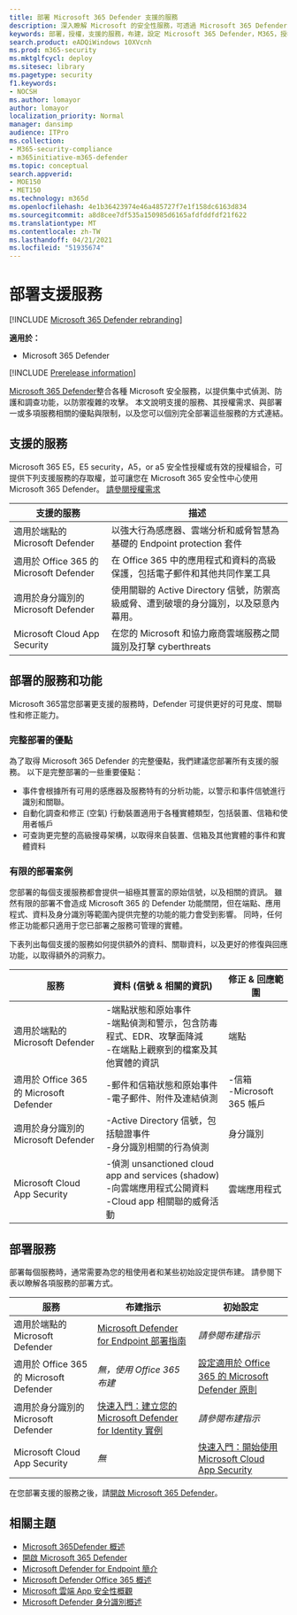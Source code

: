 ```yaml
---
title: 部署 Microsoft 365 Defender 支援的服務
description: 深入瞭解 Microsoft 的安全性服務，可透過 Microsoft 365 Defender、其授權需求和部署程式進行整合
keywords: 部署，授權，支援的服務，布建，設定 Microsoft 365 Defender，M365，授權資格，microsoft defender for Endpoint，microsoft defender for Office 365，microsoft defender for Identity，Microsoft Cloud App Security，MCAS，E5，A5，EMS
search.product: eADQiWindows 10XVcnh
ms.prod: m365-security
ms.mktglfcycl: deploy
ms.sitesec: library
ms.pagetype: security
f1.keywords:
- NOCSH
ms.author: lomayor
author: lomayor
localization_priority: Normal
manager: dansimp
audience: ITPro
ms.collection:
- M365-security-compliance
- m365initiative-m365-defender
ms.topic: conceptual
search.appverid:
- MOE150
- MET150
ms.technology: m365d
ms.openlocfilehash: 4e1b36423974e46a485727f7e1f158dc6163d834
ms.sourcegitcommit: a8d8cee7df535a150985d6165afdfddfdf21f622
ms.translationtype: MT
ms.contentlocale: zh-TW
ms.lasthandoff: 04/21/2021
ms.locfileid: "51935674"
---
```

# <a name="deploy-supported-services"></a>部署支援服務

[!INCLUDE [Microsoft 365 Defender rebranding](../includes/microsoft-defender.md)]


**適用於：**
- Microsoft 365 Defender

[!INCLUDE [Prerelease information](../includes/prerelease.md)]

[Microsoft 365 Defender](microsoft-365-defender.md)整合各種 Microsoft 安全服務，以提供集中式偵測、防護和調查功能，以防禦複雜的攻擊。 本文說明支援的服務、其授權需求、與部署一或多項服務相關的優點與限制，以及您可以個別完全部署這些服務的方式連結。

## <a name="supported-services"></a>支援的服務
Microsoft 365 E5，E5 security，A5，or a5 安全性授權或有效的授權組合，可提供下列支援服務的存取權，並可讓您在 Microsoft 365 安全性中心使用 Microsoft 365 Defender。 [請參閱授權需求](prerequisites.md#licensing-requirements)

| 支援的服務 | 描述 |
| ------ | ------ |
| 適用於端點的 Microsoft Defender | 以強大行為感應器、雲端分析和威脅智慧為基礎的 Endpoint protection 套件 |
|適用於 Office 365 的 Microsoft Defender | 在 Office 365 中的應用程式和資料的高級保護，包括電子郵件和其他共同作業工具 |
| 適用於身分識別的 Microsoft Defender | 使用關聯的 Active Directory 信號，防禦高級威脅、遭到破壞的身分識別，以及惡意內幕用。 |
| Microsoft Cloud App Security | 在您的 Microsoft 和協力廠商雲端服務之間識別及打擊 cyberthreats |

## <a name="deployed-services-and-functionality"></a>部署的服務和功能
Microsoft 365當您部署更支援的服務時，Defender 可提供更好的可見度、關聯性和修正能力。

### <a name="benefits-of-full-deployment"></a>完整部署的優點
為了取得 Microsoft 365 Defender 的完整優點，我們建議您部署所有支援的服務。 以下是完整部署的一些重要優點：
- 事件會根據所有可用的感應器及服務特有的分析功能，以警示和事件信號進行識別和關聯。
- 自動化調查和修正 (空氣) 行動裝置適用于各種實體類型，包括裝置、信箱和使用者帳戶
- 可查詢更完整的高級搜尋架構，以取得來自裝置、信箱及其他實體的事件和實體資料

### <a name="limited-deployment-scenarios"></a>有限的部署案例
您部署的每個支援服務都會提供一組極其豐富的原始信號，以及相關的資訊。 雖然有限的部署不會造成 Microsoft 365 的 Defender 功能關閉，但在端點、應用程式、資料及身分識別等範圍內提供完整的功能的能力會受到影響。 同時，任何修正功能都只適用于您已部署之服務可管理的實體。

下表列出每個支援的服務如何提供額外的資料、關聯資料，以及更好的修復與回應功能，以取得額外的洞察力。

| 服務 | 資料 (信號 & 相關的資訊)  | 修正 & 回應範圍 |
| ------ | ------ | ------ |
| 適用於端點的 Microsoft Defender | -端點狀態和原始事件<br />-端點偵測和警示，包含防毒程式、EDR、攻擊面降減<br />-在端點上觀察到的檔案及其他實體的資訊 | 端點 |
|適用於 Office 365 的 Microsoft Defender | -郵件和信箱狀態和原始事件<br />-電子郵件、附件及連結偵測 | -信箱<br />-Microsoft 365 帳戶 |
| 適用於身分識別的 Microsoft Defender | -Active Directory 信號，包括驗證事件<br />-身分識別相關的行為偵測 | 身分識別 |
| Microsoft Cloud App Security | -偵測 unsanctioned cloud app and services (shadow) <br />-向雲端應用程式公開資料<br />-Cloud app 相關聯的威脅活動 | 雲端應用程式 |

## <a name="deploy-the-services"></a>部署服務
部署每個服務時，通常需要為您的租使用者和某些初始設定提供布建。 請參閱下表以瞭解各項服務的部署方式。

| 服務 | 布建指示 | 初始設定 |
| ------ | ------ | ------ |
| 適用於端點的 Microsoft Defender | [Microsoft Defender for Endpoint 部署指南](../defender-endpoint/deployment-phases.md) | *請參閱布建指示* |
|適用於 Office 365 的 Microsoft Defender | *無，使用 Office 365 布建* | [設定適用於 Office 365 的 Microsoft Defender 原則](/microsoft-365/security/office-365-security/defender-for-office-365#configure-atp-policies) |
| 適用於身分識別的 Microsoft Defender | [快速入門：建立您的 Microsoft Defender for Identity 實例](/azure-advanced-threat-protection/install-atp-step1) | *請參閱布建指示* |
| Microsoft Cloud App Security | *無* | [快速入門：開始使用 Microsoft Cloud App Security](/cloud-app-security/getting-started-with-cloud-app-security) |

在您部署支援的服務之後，請[開啟 Microsoft 365 Defender](m365d-enable.md)。

## <a name="related-topics"></a>相關主題

- [Microsoft 365Defender 概述](microsoft-365-defender.md)
- [開啟 Microsoft 365 Defender](m365d-enable.md)
- [Microsoft Defender for Endpoint 簡介](../defender-endpoint/microsoft-defender-endpoint.md)
- [Microsoft Defender Office 365 概述](../office-365-security/defender-for-office-365.md)
- [Microsoft 雲端 App 安全性概觀](/cloud-app-security/what-is-cloud-app-security)
- [Microsoft Defender 身分識別概述](/azure-advanced-threat-protection/what-is-atp)
